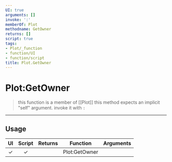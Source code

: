 ```yaml
---
UI: true
arguments: []
invoke: ':'
memberOf: Plot
methodname: GetOwner
returns: []
script: true
tags:
- Plot/_function
- function/UI
- function/script
title: Plot.GetOwner
---
```

# Plot:GetOwner
> this function is a member of [[Plot]]
> this method expects an implicit "self" argument. invoke it with `:`
-----
## Usage
|  UI | Script | Returns | Function | Arguments |
|:---:|:------:|-------:|:--------:|:---------|
|✓|✓||Plot:GetOwner||
